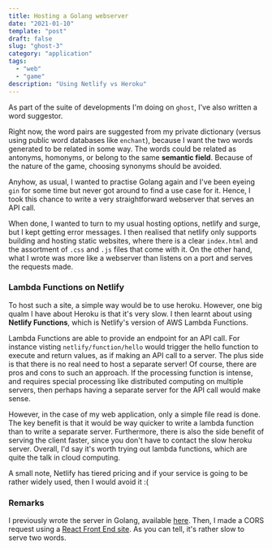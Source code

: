 ```yaml
---
title: Hosting a Golang webserver
date: "2021-01-10"
template: "post"
draft: false
slug: "ghost-3"
category: "application"
tags:
  - "web"
  - "game"
description: "Using Netlify vs Heroku"
---
```


As part of the suite of developments I'm doing on `ghost`, I've also written a word suggestor. 

Right now, the word pairs are suggested from my private dictionary (versus using public word databases like `enchant`), because I want the two words generated to be related in some way. The words could be related as antonyms, homonyms, or belong to the same **semantic field**. Because of the nature of the game, choosing synonyms should be avoided.

Anyhow, as usual, I wanted to practise Golang again and I've been eyeing `gin` for some time but never got around to find a use case for it. Hence, I took this chance to write a very straightforward webserver that serves an API call.

When done, I wanted to turn to my usual hosting options, netlify and surge, but I kept getting error messages. I then realised that netlify only supports building and hosting static websites, where there is a clear `index.html` and the assortment of `.css` and `.js` files that come with it. On the other hand, what I wrote was more like a webserver than listens on a port and serves the requests made.

### Lambda Functions on Netlify ###

To host such a site, a simple way would be to use heroku. However, one big qualm I have about Heroku is that it's very slow. I then learnt about using **Netlify Functions**, which is Netlify's version of AWS Lambda Functions. 

Lambda Functions are able to provide an endpoint for an API call. For instance visting `netlify/function/hello` would trigger the hello function to execute and return values, as if making an API call to a server. The plus side is that there is no real need to host a separate server! Of course, there are pros and cons to such an approach. If the processing function is intense, and requires special processing like distributed computing on multiple servers, then perhaps having a separate server for the API call would make sense.

However, in the case of my web application, only a simple file read is done. The key benefit is that it would be way quicker to write a lambda function than to write a separate server. Furthermore, there is also the side benefit of serving the client faster, since you don't have to contact the slow heroku server. Overall, I'd say it's worth trying out lambda functions, which are quite the talk in cloud computing.

A small note, Netlify has tiered pricing and if your service is going to be rather widely used, then I would avoid it :(

### Remarks ###

I previously wrote the server in Golang, available [here](https://ghost-wp.herokuapp.com). Then, I made a CORS request using a [React Front End site](https://emghost.netlify.app). As you can tell, it's rather slow to serve two words.
